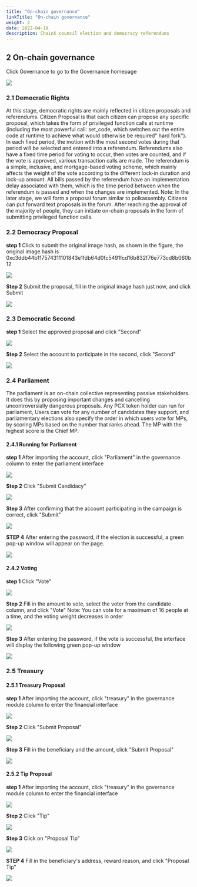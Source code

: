 ```yaml
---
title: "On-chain governance"
linkTitle: "On-chain governance"
weight: 2
date: 2022-04-19
description: ChainX council election and democracy referendums
---
```


## 2 On-chain governance
Click Governance to go to the Governance homepage

![](/images/goverment_homepage.png)

### 2.1 Democratic Rights

At this stage, democratic rights are mainly reflected in citizen proposals and referendums. Citizen Proposal is that each citizen can propose any specific proposal, which takes the form of privileged function calls at runtime (including the most powerful call: set_code, which switches out the entire code at runtime to achieve what would otherwise be required" hard fork"). In each fixed period, the motion with the most second votes during that period will be selected and entered into a referendum. Referendums also have a fixed time period for voting to occur, then votes are counted, and if the vote is approved, various transaction calls are made. The referendum is a simple, inclusive, and mortgage-based voting scheme, which mainly affects the weight of the vote according to the different lock-in duration and lock-up amount. All bills passed by the referendum have an implementation delay associated with them, which is the time period between when the referendum is passed and when the changes are implemented.
Note: In the later stage, we will form a proposal forum similar to polkassembly. Citizens can put forward text proposals in the forum. After reaching the approval of the majority of people, they can initiate on-chain proposals in the form of submitting privileged function calls.

### 2.2 Democracy Proposal

**step 1**
Click to submit the original image hash, as shown in the figure, the original image hash is 0xc3ddb44b117574311101843e1fdb64d0fc5491fcd16b832f76e773cd8b060b12

![](/images/submit_preimage.png)

**Step 2**
Submit the proposal, fill in the original image hash just now, and click Submit

![](/images/submit_proposal.png)

### 2.3 Democratic Second
**step 1**
Select the approved proposal and click "Second"

![](/images/second.png)

**Step 2**
Select the account to participate in the second, click "Second"

![](/images/second2.png)


### 2.4 Parliament

The parliament is an on-chain collective representing passive stakeholders. It does this by proposing important changes and cancelling uncontroversially dangerous proposals. Any PCX token holder can run for parliament,
Users can vote for any number of candidates they support, and parliamentary elections also specify the order in which users vote for MPs, by scoring MPs based on the number that ranks ahead. The MP with the highest score is the Chief MP.

#### 2.4.1 Running for Parliament
**step 1**
After importing the account, click "Parliament" in the governance column to enter the parliament interface

![](/images/council.png)

**Step 2**
Click "Submit Candidacy"

![](/images/submit_candidacy.png)

**Step 3**
After confirming that the account participating in the campaign is correct, click "Submit"

![](/images/submit_candidacy2.png)

**STEP 4**
After entering the password, if the election is successful, a green pop-up window will appear on the page.

![](/images/submit_candidacy3.png)

#### 2.4.2 Voting

**step 1**
Click "Vote"

![](/images/vote.png)

**Step 2**
Fill in the amount to vote, select the voter from the candidate column, and click "Vote"
Note: You can vote for a maximum of 16 people at a time, and the voting weight decreases in order

![](/images/vote2.png)

**Step 3**
After entering the password, if the vote is successful, the interface will display the following green pop-up window

![](/images/vote3.png)

### 2.5 Treasury

#### 2.5.1 Treasury Proposal

**step 1**
After importing the account, click "treasury" in the governance module column to enter the financial interface

![](/images/treasury.png)

**Step 2**
Click "Submit Proposal"

![](/images/treasury2.png)

**Step 3**
Fill in the beneficiary and the amount, click "Submit Proposal"

![](/images/treasury3.png)

#### 2.5.2 Tip Proposal

**step 1**
After importing the account, click "treasury" in the governance module column to enter the financial interface

![](/images/treasury.png)

**Step 2**
Click "Tip"

![](/images/treasury4.png)

**Step 3**
Click on "Proposal Tip"

![](/images/treasury5.png)

**STEP 4**
Fill in the beneficiary's address, reward reason, and click "Proposal Tip"

![](/images/treasury6.png)